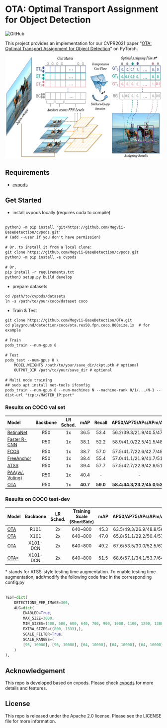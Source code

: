 # OTA: Optimal Transport Assignment for Object Detection

![GitHub](https://img.shields.io/github/license/Megvii-BaseDetection/OTA)

This project provides an implementation for our CVPR2021 paper "[OTA: Optimal Transport Assignment for Object Detection](http://arxiv.org/abs/2103.14259)" on PyTorch.

<img src="./ota.png" width="700" height="330">

## Requirements
* [cvpods](https://github.com/Megvii-BaseDetection/cvpods)

## Get Started

* install cvpods locally (requires cuda to compile)
```shell

python3 -m pip install 'git+https://github.com/Megvii-BaseDetection/cvpods.git'
# (add --user if you don't have permission)

# Or, to install it from a local clone:
git clone https://github.com/Megvii-BaseDetection/cvpods.git
python3 -m pip install -e cvpods

# Or,
pip install -r requirements.txt
python3 setup.py build develop
```

* prepare datasets
```shell
cd /path/to/cvpods/datasets
ln -s /path/to/your/coco/dataset coco
```

* Train & Test
```shell
git clone https://github.com/Megvii-BaseDetection/OTA.git
cd playground/detection/coco/ota.res50.fpn.coco.800size.1x  # for example

# Train
pods_train --num-gpus 8

# Test
pods_test --num-gpus 8 \
    MODEL.WEIGHTS /path/to/your/save_dir/ckpt.pth # optional
    OUTPUT_DIR /path/to/your/save_dir # optional

# Multi node training
## sudo apt install net-tools ifconfig
pods_train --num-gpus 8 --num-machines N --machine-rank 0/1/.../N-1 --dist-url "tcp://MASTER_IP:port"

```

### Results on COCO val set

| Model | Backbone | LR Sched. | mAP | Recall | AP50/AP75/APs/APm/APl | Download |
|:------| :----:   | :----: |:---:| :---:| :---:| :---:|
|  [RetinaNet](https://github.com/Megvii-BaseDetection/cvpods/tree/master/playground/detection/coco/retinanet/retinanet.res50.fpn.coco.multiscale.1x) | R50   | 1x       | 36.5 |  53.4  |  56.2/39.3/21.9/40.5/47.7  | - |
|  [Faster R-CNN](https://github.com/Megvii-BaseDetection/cvpods/tree/master/playground/detection/coco/rcnn/faster_rcnn.res50.fpn.coco.multiscale.1x) | R50   | 1x       | 38.1 |  52.2  |  58.9/41.0/22.5/41.5/48.9  | - |
|  [FCOS](https://github.com/Megvii-BaseDetection/cvpods/tree/master/playground/detection/coco/fcos/fcos.res50.fpn.coco.800size.1x) | R50   | 1x       | 38.7 |  57.0   | 57.5/41.7/22.6/42.7/49.9   | - |
|  [FreeAnchor](https://github.com/Megvii-BaseDetection/cvpods/tree/master/playground/detection/coco/free_anchor/free_anchor.res50.fpn.coco.800size.1x) | R50   | 1x | 38.4 | 55.4  | 57.0/41.1/21.9/41.7/51.8      | - |
|  [ATSS](https://github.com/Megvii-BaseDetection/cvpods/tree/master/playground/detection/coco/atss/atss.res50.fpn.coco.800size.1x) | R50   | 1x    | 39.4 | 57.7    |  57.5/42.7/22.9/42.9/51.2   | - |
|  [PAA\(w/. Voting\)](https://github.com/kkhoot/PAA) | R50   | 1x  | 40.4 |   -  |  -   | - |
|  [OTA](https://github.com/Joker316701882/OTA/tree/main/playground/detection/coco/ota.res50.fpn.coco.800size.1x) | R50   | 1x       | **40.7**  |  **59.0** |  **58.4**/**44.3**/**23.2**/**45.0**/**53.6**    | [weights](https://megvii-my.sharepoint.cn/:u:/g/personal/gezheng_megvii_com/EVo55E_uiHJNvtOCoMPmh5wBR0yxZs1ycIugIWTVyLIgvg?e=uIhwBs) |

### Results on COCO test-dev
| Model | Backbone | LR Sched. | Training Scale (ShortSide) |mAP | AP50/AP75/APs/APm/APl | Download |
|:------| :----:   | :----: |:---:| :---:| :---:| :---:|
|  [OTA](https://github.com/Joker316701882/OTA/tree/main/playground/detection/coco/ota.res101.fpn.coco.800size.1x) | R101   | 2x | 640~800 | 45.3 | 63.5/49.3/26.9/48.8/56.1   | weights |
|  [OTA](https://github.com/Joker316701882/OTA/tree/main/playground/detection/coco/ota.x101.fpn.coco.800size.1x) | X101     | 2x | 640~800 | 47.0 | 65.8/51.1/29.2/50.4/57.9 | weights |
|  [OTA](https://github.com/Joker316701882/OTA/tree/main/playground/detection/coco/ota.x101.dcnv2.fpn.coco.800size.1x) | X101-DCN | 2x | 640~800 | 49.2 |   67.6/53.5/30.0/52.5/62.3 | weights |
|  [OTA*](https://github.com/Joker316701882/OTA/tree/main/playground/detection/coco/ota.x101.dcnv2.fpn.coco.800size.1x) | X101-DCN | 2x | 640~800 | 51.5 |   68.6/57.1/34.1/53.7/64.1 | weights |

\* stands for ATSS-style testing time augmentation. To enable testing time augmentation, add/modify the following code frac in the corresponding config.py

```python

TEST=dict(
    DETECTIONS_PER_IMAGE=300,
    AUG=dict(
        ENABLED=True,
        MAX_SIZE=3000,
        MIN_SIZES=(400, 500, 600, 640, 700, 900, 1000, 1100, 1200, 1300, 1400, 1800),
        EXTRA_SIZES=((800, 1333),),
        SCALE_FILTER=True,
        SCALE_RANGES=(
        [96, 10000], [96, 10000], [64, 10000], [64, 10000], [64, 10000], [0, 10000], [0, 10000], [0, 256], [0, 256], [0, 192], [0, 192], [0, 96], [0, 10000])
    )
),

```

## Acknowledgement
This repo is developed based on cvpods. Please check [cvpods](https://github.com/Megvii-BaseDetection/cvpods) for more details and features.

## License
This repo is released under the Apache 2.0 license. Please see the LICENSE file for more information.

